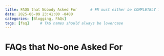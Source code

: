 ```yaml
---
title: FAQS that Nobody Asked For      # FM must either be COMPLETELY filled out or EMPTY between the lines for site to not break
date: 2025-06-09 23:41:00 -0400
categories: [Blogging, FAQs]
tags: [faq]     # TAG names should always be lowercase
---
```


# FAQs that No-one Asked For